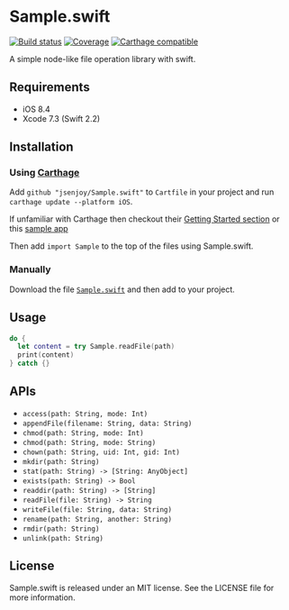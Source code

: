 # Sample.swift

[![Build status][ci-image]][ci-url]
[![Coverage][codecov-image]][codecov-url]
[![Carthage compatible][carthage-image]][carthage-url]

[ci-image]: https://img.shields.io/travis/jsenjoy/Sample.swift/master.svg?style=flat-square
[ci-url]: https://travis-ci.org/jsenjoy/Sample.swift
[codecov-image]: https://img.shields.io/codecov/c/github/jsenjoy/Sample.swift/master.svg?style=flat-square
[codecov-url]: https://codecov.io/github/jsenjoy/Sample.swift
[carthage-image]: https://img.shields.io/badge/Carthage-compatible-4BC51D.svg?style=flat-square
[carthage-url]: https://github.com/Carthage/Carthage

A simple node-like file operation library with swift.

## Requirements

- iOS 8.4
- Xcode 7.3 (Swift 2.2)

## Installation

### Using [Carthage](https://github.com/Carthage/Carthage)

Add `github "jsenjoy/Sample.swift"` to `Cartfile` in your project and run `carthage update --platform iOS`.

If unfamiliar with Carthage then checkout their [Getting Started section](https://github.com/Carthage/Carthage#getting-started) or this [sample app](https://github.com/ankurp/DollarCarthageApp)

Then add `import Sample` to the top of the files using Sample.swift.

### Manually

Download the file [`Sample.swift`](Sample/Sample.swift) and then add to your project.

## Usage

```swift
do {
  let content = try Sample.readFile(path)
  print(content)
} catch {}
```

## APIs

- `access(path: String, mode: Int)`
- `appendFile(filename: String, data: String)`
- `chmod(path: String, mode: Int)`
- `chmod(path: String, mode: String)`
- `chown(path: String, uid: Int, gid: Int)`
- `mkdir(path: String)`
- `stat(path: String) -> [String: AnyObject]`
- `exists(path: String) -> Bool`
- `readdir(path: String) -> [String]`
- `readFile(file: String) -> String`
- `writeFile(file: String, data: String)`
- `rename(path: String, another: String)`
- `rmdir(path: String)`
- `unlink(path: String)`

## License

Sample.swift is released under an MIT license. See the LICENSE file for more information.
